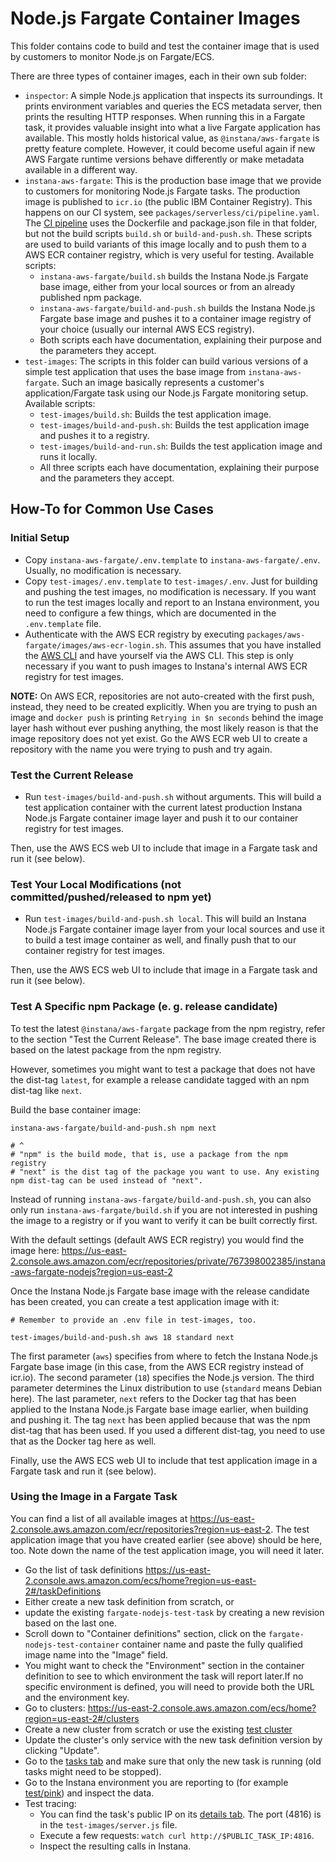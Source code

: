 Node.js Fargate Container Images
================================

This folder contains code to build and test the container image that is used by customers to monitor Node.js on Fargate/ECS.

There are three types of container images, each in their own sub folder:

* `inspector`: A simple Node.js application that inspects its surroundings. It prints environment variables and queries the ECS metadata server, then prints the resulting HTTP responses. When running this in a Fargate task, it provides valuable insight into what a live Fargate application has available. This mostly holds historical value, as `@instana/aws-fargate` is pretty feature complete. However, it could become useful again if new AWS Fargate runtime versions behave differently or make metadata available in a different way.
* `instana-aws-fargate`: This is the production base image that we provide to customers for monitoring Node.js Fargate tasks. The production image is published to `icr.io` (the public IBM Container Registry). This happens on our CI system, see `packages/serverless/ci/pipeline.yaml`. The [CI pipeline](https://ci.instana.io/teams/nodejs/pipelines/serverless-in-process-collectors:main/jobs/aws-fargate-nodejs-container-image-layer) uses the Dockerfile and package.json file in that folder, but not the build scripts `build.sh` or `build-and-push.sh`. These scripts are used to build variants of this image locally and to push them to a AWS ECR container registry, which is very useful for testing. Available scripts:
    * `instana-aws-fargate/build.sh` builds the Instana Node.js Fargate base image, either from your local sources or from an already published npm package.
    * `instana-aws-fargate/build-and-push.sh` builds the Instana Node.js Fargate base image and pushes it to a container image registry of your choice (usually our internal AWS ECS registry).
    * Both scripts each have documentation, explaining their purpose and the parameters they accept.
* `test-images`: The scripts in this folder can build various versions of a simple test application that uses the base image from `instana-aws-fargate`. Such an image basically represents a customer's application/Fargate task using our Node.js Fargate monitoring setup. Available scripts:
    * `test-images/build.sh`: Builds the test application image.
    * `test-images/build-and-push.sh`: Builds the test application image and pushes it to a registry.
    * `test-images/build-and-run.sh`: Builds the test application image and runs it locally.
    * All three scripts each have documentation, explaining their purpose and the parameters they accept.

How-To for Common Use Cases
---------------------------

### Initial Setup

- Copy `instana-aws-fargate/.env.template` to `instana-aws-fargate/.env`. Usually, no modification is necessary.
- Copy `test-images/.env.template` to `test-images/.env`. Just for building and pushing the test images, no modification is necessary. If you want to run the test images locally and report to an Instana environment, you need to configure a few things, which are documented in the `.env.template` file.
- Authenticate with the AWS ECR registry by executing `packages/aws-fargate/images/aws-ecr-login.sh`. This assumes that you have installed the [AWS CLI](https://aws.amazon.com/cli/) and have yourself via the AWS CLI. This step is only necessary if you want to push images to Instana's internal AWS ECR registry for test images.

**NOTE:** On AWS ECR, repositories are not auto-created with the first push, instead, they need to be created explicitly. When you are trying to push an image and `docker push` is printing `Retrying in $n seconds` behind the image layer hash without ever pushing anything, the most likely reason is that the image repository does not yet exist. Go the AWS ECR web UI to create a repository with the name you were trying to push and try again.

### Test the Current Release

* Run `test-images/build-and-push.sh` without arguments. This will build a test application container with the current latest production Instana Node.js Fargate container image layer and push it to our container registry for test images.

Then, use the AWS ECS web UI to include that image in a Fargate task and run it (see below).

### Test Your Local Modifications (not committed/pushed/released to npm yet)

* Run `test-images/build-and-push.sh local`. This will build an Instana Node.js Fargate container image layer from your local sources and use it to build a test image container as well, and finally push that to our container registry for test images.

Then, use the AWS ECS web UI to include that image in a Fargate task and run it (see below).

### Test A Specific npm Package (e. g. release candidate)

To test the latest `@instana/aws-fargate` package from the npm registry, refer to the section "Test the Current Release". The base image created there is based on the latest package from the npm registry.

However, sometimes you might want to test a package that does not have the dist-tag `latest`, for example a release candidate tagged with an npm dist-tag like `next`.

Build the base container image:

```
instana-aws-fargate/build-and-push.sh npm next

# ^
# "npm" is the build mode, that is, use a package from the npm registry
# "next" is the dist tag of the package you want to use. Any existing npm dist-tag can be used instead of "next".
```

Instead of running `instana-aws-fargate/build-and-push.sh`, you can also only run `instana-aws-fargate/build.sh` if you are not interested in pushing the image to a registry or if you want to verify it can be built correctly first.

With the default settings (default AWS ECR registry) you would find the image here: <https://us-east-2.console.aws.amazon.com/ecr/repositories/private/767398002385/instana-aws-fargate-nodejs?region=us-east-2>

Once the Instana Node.js Fargate base image with the release candidate has been created, you can create a test application image with it:

```
# Remember to provide an .env file in test-images, too.

test-images/build-and-push.sh aws 18 standard next
```

The first parameter (`aws`) specifies from where to fetch the Instana Node.js Fargate base image (in this case, from the AWS ECR registry instead of icr.io). The second parameter (`18`) specifies the Node.js version. The third parameter determines the Linux distribution to use (`standard` means Debian here). The last parameter, `next` refers to the Docker tag that has been applied to the Instana Node.js Fargate base image earlier, when building and pushing it. The tag `next` has been applied because that was the npm dist-tag that has been used. If you used a different dist-tag, you need to use that as the Docker tag here as well.

Finally, use the AWS ECS web UI to include that test application image in a Fargate task and run it (see below).

### Using the Image in a Fargate Task

You can find a list of all available images at <https://us-east-2.console.aws.amazon.com/ecr/repositories?region=us-east-2>. The test application image that you have created earlier (see above) should be here, too. Note down the name of the test application image, you will need it later.

* Go the list of task definitions <https://us-east-2.console.aws.amazon.com/ecs/home?region=us-east-2#/taskDefinitions>
* Either create a new task definition from scratch, or
* update the existing `fargate-nodejs-test-task` by creating a new revision based on the last one.
* Scroll down to "Container definitions" section, click on the `fargate-nodejs-test-container` container name and paste the fully qualified image name into the "Image" field.
* You might want to check the "Environment" section in the container definition to see to which environment the task will report later.If no specific environment is defined, you will need to provide both the URL and the environment key.
* Go to clusters: <https://us-east-2.console.aws.amazon.com/ecs/home?region=us-east-2#/clusters>
* Create a new cluster from scratch or use the existing [test cluster](https://us-east-2.console.aws.amazon.com/ecs/home?region=us-east-2#/clusters/bastian-krol-test/services)
* Update the cluster's only service with the new task definition version by clicking "Update".
* Go to the [tasks tab](https://us-east-2.console.aws.amazon.com/ecs/home?region=us-east-2#/clusters/bastian-krol-test/services/fargate-nodejs-service/tasks) and make sure that only the new task is running (old tasks might need to be stopped).
* Go to the Instana environment you are reporting to (for example [test/pink](https://test-instana.pink.instana.rocks/#/physical?q=entity.type%3Afargate)) and inspect the data.
* Test tracing:
    * You can find the task's public IP on its [details tab](https://us-east-2.console.aws.amazon.com/ecs/home?region=us-east-2#/clusters/bastian-krol-test/tasks/7c75d3e7628743ba864a5d6d2ab6770e/details). The port (4816) is in the `test-images/server.js`  file.
    * Execute a few requests: `watch curl http://$PUBLIC_TASK_IP:4816`.
    * Inspect the resulting calls in Instana.

